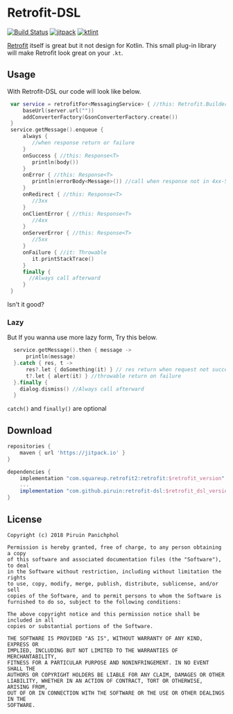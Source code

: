 # Retrofit-DSL
[![Build Status](https://travis-ci.org/piruin/retrofit-dsl.svg?branch=master)](https://travis-ci.org/piruin/retrofit-dsl)
[![jitpack](https://jitpack.io/v/piruin/retrofit-dsl.svg)](https://jitpack.io/#piruin/retrofit-dsl)
[![ktlint](https://img.shields.io/badge/code%20style-%E2%9D%A4-FF4081.svg)](https://ktlint.github.io/)

[Retrofit](http://square.github.io/retrofit/) itself is great but it not design for Kotlin. This small plug-in library will make Retrofit look great on your `.kt`.

## Usage

With Retrofit-DSL our code will look like below.

```kotlin
 var service = retrofitFor<MessagingService> { //this: Retrofit.Builder
     baseUrl(server.url(""))
     addConverterFactory(GsonConverterFactory.create())
 }
 service.getMessage().enqueue {
     always {
        //when response return or failure
     }
     onSuccess { //this: Response<T>
        println(body())
     }
     onError { //this: Response<T>
        println(errorBody<Message>()) //call when response not in 4xx-5xx
     }
     onRedirect { //this: Response<T>
        //3xx
     }
     onClientError { //this: Response<T>
        //4xx
     }
     onServerError { //this: Response<T>
        //5xx
     }
     onFailure { //it: Throwable
        it.printStackTrace()
     }
     finally {
       //Always call afterward
     }
 }
```

Isn't it good?

### Lazy

But If you wanna use more lazy form, Try this below.

```kotlin
  service.getMessage().then { message ->
      println(message)
  }.catch { res, t ->
      res?.let { doSomething(it) } // res return when request not successful
      t?.let { alert(it) } //throwable return on failure
  }.finally {
    dialog.dismiss() //Always call afterward
  }
```

`catch()` and `finally()` are optional

## Download

```groovy
repositories {
    maven { url 'https://jitpack.io' }
}

dependencies {
    implementation "com.squareup.retrofit2:retrofit:$retrofit_version"
    ...
    implementation "com.github.piruin:retrofit-dsl:$retrofit_dsl_version" //Change to latest version
}
```

## License

    Copyright (c) 2018 Piruin Panichphol
    
    Permission is hereby granted, free of charge, to any person obtaining a copy
    of this software and associated documentation files (the "Software"), to deal
    in the Software without restriction, including without limitation the rights
    to use, copy, modify, merge, publish, distribute, sublicense, and/or sell
    copies of the Software, and to permit persons to whom the Software is
    furnished to do so, subject to the following conditions:
    
    The above copyright notice and this permission notice shall be included in all
    copies or substantial portions of the Software.
    
    THE SOFTWARE IS PROVIDED "AS IS", WITHOUT WARRANTY OF ANY KIND, EXPRESS OR
    IMPLIED, INCLUDING BUT NOT LIMITED TO THE WARRANTIES OF MERCHANTABILITY,
    FITNESS FOR A PARTICULAR PURPOSE AND NONINFRINGEMENT. IN NO EVENT SHALL THE
    AUTHORS OR COPYRIGHT HOLDERS BE LIABLE FOR ANY CLAIM, DAMAGES OR OTHER
    LIABILITY, WHETHER IN AN ACTION OF CONTRACT, TORT OR OTHERWISE, ARISING FROM,
    OUT OF OR IN CONNECTION WITH THE SOFTWARE OR THE USE OR OTHER DEALINGS IN THE
    SOFTWARE.
